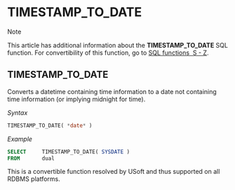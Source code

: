 # TIMESTAMP_TO_DATE



> [!NOTE]
> This article has additional information about the **TIMESTAMP_TO_DATE** SQL function.
> For convertibility of this function, go to [SQL functions  S - Z](/docs/Modeller%20and%20Rules%20Engine/SQL%20functions/SQL%20functions%20SZ.md).

## **TIMESTAMP_TO_DATE**

Converts a datetime containing time information to a date not containing time information (or implying midnight for time).

*Syntax*

```sql
TIMESTAMP_TO_DATE( *date* )
```

*Example*

```sql
SELECT     TIMESTAMP_TO_DATE( SYSDATE )
FROM       dual
```

This is a convertible function resolved by USoft and thus supported on all RDBMS platforms.